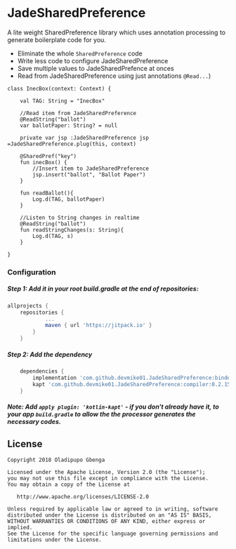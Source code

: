 # JadeSharedPreference
A lite weight SharedPreference library which uses annotation processing to generate boilerplate code for you.

* Eliminate the whole `SharedPreference` code
* Write less code to configure JadeSharedPreference
* Save multiple values to JadeSharedPrefence at onces
* Read from JadeSharedPreference using just annotations `@Read...`)

```kotin
class InecBox(context: Context) {

    val TAG: String = "InecBox"
	
    //Read item from JadeSharedPreference	
    @ReadString("ballot")
    var ballotPaper: String? = null

    private var jsp :JadeSharedPreference jsp =JadeSharedPreference.plug(this, context)

    @SharedPref("key")
    fun inecBox() {
    	//Insert item to JadeSharedPreference
        jsp.insert("ballot", "Ballot Paper")
    }
    
    fun readBallot(){
    	Log.d(TAG, ballotPaper)
    }

    //Listen to String changes in realtime
    @ReadString("ballot")
    fun readStringChanges(s: String){
    	Log.d(TAG, s)
    }
    
}

```

### Configuration
##### Step 1: Add it in your root build.gradle at the end of repositories:
```groovy
allprojects {
	repositories {
			...
			maven { url 'https://jitpack.io' }
		}
	}
  ```
##### Step 2: Add the dependency
```groovy
	dependencies {
		implementation 'com.github.devmike01.JadeSharedPreference:binder:0.2.15'
		kapt 'com.github.devmike01.JadeSharedPreference:compiler:0.2.15'
	}	
```
##### Note: Add `apply plugin: 'kotlin-kapt'` - if you don't already have it, to your app `build.gradle` to allow the the processor generates the necessary codes.


License
-------

    Copyright 2018 Oladipupo Gbenga

    Licensed under the Apache License, Version 2.0 (the "License");
    you may not use this file except in compliance with the License.
    You may obtain a copy of the License at

       http://www.apache.org/licenses/LICENSE-2.0

    Unless required by applicable law or agreed to in writing, software
    distributed under the License is distributed on an "AS IS" BASIS,
    WITHOUT WARRANTIES OR CONDITIONS OF ANY KIND, either express or implied.
    See the License for the specific language governing permissions and
    limitations under the License.

